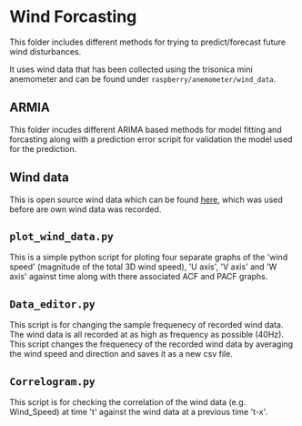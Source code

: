 # Wind Forcasting 
This folder includes different methods for trying to predict/forecast future wind disturbances.

It uses wind data that has been collected using the trisonica mini anemometer and can be found under `raspberry/anemometer/wind_data`. 


## ARMIA
This folder incudes different ARIMA based methods for model fitting and forcasting along with a prediction error scripit 
for validation the model used for the prediction.


## Wind data 
This is open source wind data which can be found [here](https://data.mendeley.com/datasets/jdjmg8s544/2), 
which was used before are own wind data was recorded.


## `plot_wind_data.py`
This is a simple python script for ploting four separate graphs of the 'wind speed' (magnitude of the total 3D wind speed), 
'U axis', 'V axis' and 'W axis' against time along with there associated ACF and PACF graphs. 


## `Data_editor.py`
This script is for changing the sample frequenecy of recorded wind data. 
The wind data is all recorded at as high as frequency as possible (40Hz). 
This script changes the frequenecy of the recorded wind data by averaging the wind speed and direction and saves it as a new csv file. 

## `Correlogram.py`
This script is for checking the correlation of the wind data (e.g. Wind_Speed) at time 't' against 
the wind data at a previous time 't-x'.
